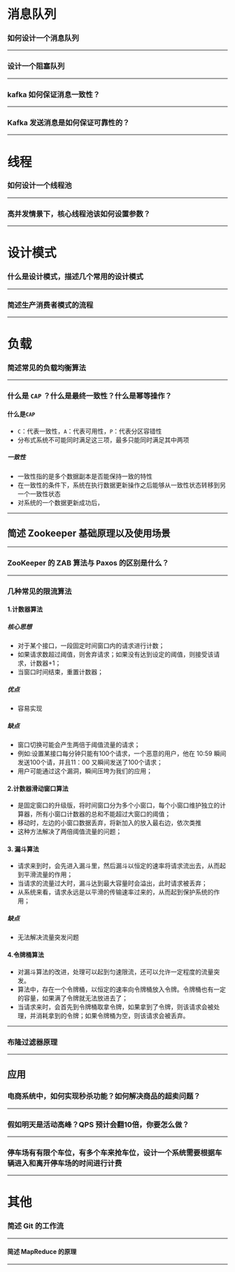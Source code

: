 # 消息队列

### 如何设计一个消息队列

------

### 设计一个阻塞队列

------

### kafka 如何保证消息一致性？

------

### Kafka 发送消息是如何保证可靠性的？

------

# 线程

### 如何设计一个线程池

------

### 高并发情景下，核心线程池该如何设置参数？

------

# 设计模式

### 什么是设计模式，描述几个常用的设计模式

------

### 简述生产消费者模式的流程

------

# 负载

### 简述常见的负载均衡算法

------

### 什么是 `CAP` ？什么是最终一致性？什么是幂等操作？

#### 什么是`CAP`

- `C`：代表一致性，`A`：代表可用性，`P`：代表分区容错性
- 分布式系统不可能同时满足这三项，最多只能同时满足其中两项

##### 一致性

- 一致性指的是多个数据副本是否能保持一致的特性
- 在一致性的条件下，系统在执行数据更新操作之后能够从一致性状态转移到另一个一致性状态
- 对系统的一个数据更新成功后，



------

## 简述 Zookeeper 基础原理以及使用场景

------
### ZooKeeper 的 ZAB 算法与 Paxos 的区别是什么？

------
### 几种常见的限流算法

#### 1.计数器算法

##### 核心思想

- 对于某个接口，一段固定时间窗口内的请求进行计数；
- 如果请求数超过阈值，则舍弃请求；如果没有达到设定的阈值，则接受该请求，计数器+1；
- 当窗口时间结束，重置计数器；

##### 优点

- 容易实现

##### 缺点

- 窗口切换可能会产生两倍于阈值流量的请求；
- 例如:设置某接口每分钟只能有100个请求，一个恶意的用户，他在 10:59 瞬间发送100个请，并且11：00 又瞬间发送了100个请求；
- 用户可能通过这个漏洞，瞬间压垮为我们的应用；

#### 2.计数器滑动窗口算法

- 是固定窗口的升级版，将时间窗口分为多个小窗口，每个小窗口维护独立的计算器，所有小窗口计数器的总和不能超过大窗口的阈值；
- 移动时，左边的小窗口数据丢弃，将新加入的放入最右边，依次类推
- 这种方法解决了两倍阈值流量的问题；

#### 3. 漏斗算法

- 请求来到时，会先进入漏斗里，然后漏斗以恒定的速率将请求流出去，从而起到平滑流量的作用；
- 当请求的流量过大时，漏斗达到最大容量时会溢出，此时请求被丢弃；
- 从系统来看，请求永远是以平滑的传输速率过来的，从而起到保护系统的作用；

##### 缺点

- 无法解决流量突发问题

#### 4.令牌桶算法

- 对漏斗算法的改进，处理可以起到匀速限流，还可以允许一定程度的流量突发。
- 算法中，存在一个令牌桶，以恒定的速率向令牌桶放入令牌。令牌桶也有一定的容量，如果满了令牌就无法放进去了；
- 当请求来时，会首先到令牌桶取拿令牌，如果拿到了令牌，则该请求会被处理，并消耗拿到的令牌；如果令牌桶为空，则该请求会被丢弃。

------

### 布隆过滤器原理



------

## 应用

### 电商系统中，如何实现秒杀功能？如何解决商品的超卖问题？

------

### 假如明天是活动高峰？QPS 预计会翻10倍，你要怎么做？

------

### 停车场有有限个车位，有多个车来抢车位，设计一个系统需要根据车辆进入和离开停车场的时间进行计费

------

# 其他

### 简述 Git 的工作流

------
#### 简述 MapReduce 的原理

------
